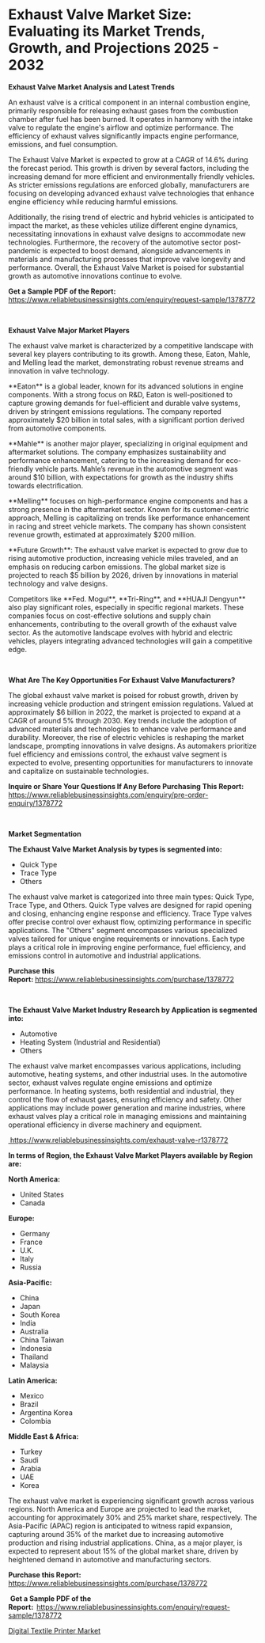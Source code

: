 <p><h1>Exhaust Valve Market Size: Evaluating its Market Trends, Growth, and Projections 2025 - 2032</h1></p><p><strong>Exhaust Valve Market Analysis and Latest Trends</strong></p>
<p><p>An exhaust valve is a critical component in an internal combustion engine, primarily responsible for releasing exhaust gases from the combustion chamber after fuel has been burned. It operates in harmony with the intake valve to regulate the engine's airflow and optimize performance. The efficiency of exhaust valves significantly impacts engine performance, emissions, and fuel consumption.</p><p>The Exhaust Valve Market is expected to grow at a CAGR of 14.6% during the forecast period. This growth is driven by several factors, including the increasing demand for more efficient and environmentally friendly vehicles. As stricter emissions regulations are enforced globally, manufacturers are focusing on developing advanced exhaust valve technologies that enhance engine efficiency while reducing harmful emissions.</p><p>Additionally, the rising trend of electric and hybrid vehicles is anticipated to impact the market, as these vehicles utilize different engine dynamics, necessitating innovations in exhaust valve designs to accommodate new technologies. Furthermore, the recovery of the automotive sector post-pandemic is expected to boost demand, alongside advancements in materials and manufacturing processes that improve valve longevity and performance. Overall, the Exhaust Valve Market is poised for substantial growth as automotive innovations continue to evolve.</p></p>
<p><strong>Get a Sample PDF of the Report:&nbsp;</strong> <a href="https://www.reliablebusinessinsights.com/enquiry/request-sample/1378772?utm_campaign=3273&utm_medium=2&utm_source=Github&utm_content=ia&utm_term=08042025&utm_id=exhaust-valve">https://www.reliablebusinessinsights.com/enquiry/request-sample/1378772</a></p>
<p>&nbsp;</p>
<p><strong>Exhaust Valve Major Market Players</strong></p>
<p><p>The exhaust valve market is characterized by a competitive landscape with several key players contributing to its growth. Among these, Eaton, Mahle, and Melling lead the market, demonstrating robust revenue streams and innovation in valve technology.</p><p>**Eaton** is a global leader, known for its advanced solutions in engine components. With a strong focus on R&D, Eaton is well-positioned to capture growing demands for fuel-efficient and durable valve systems, driven by stringent emissions regulations. The company reported approximately $20 billion in total sales, with a significant portion derived from automotive components.</p><p>**Mahle** is another major player, specializing in original equipment and aftermarket solutions. The company emphasizes sustainability and performance enhancement, catering to the increasing demand for eco-friendly vehicle parts. Mahle’s revenue in the automotive segment was around $10 billion, with expectations for growth as the industry shifts towards electrification.</p><p>**Melling** focuses on high-performance engine components and has a strong presence in the aftermarket sector. Known for its customer-centric approach, Melling is capitalizing on trends like performance enhancement in racing and street vehicle markets. The company has shown consistent revenue growth, estimated at approximately $200 million.</p><p>**Future Growth**: The exhaust valve market is expected to grow due to rising automotive production, increasing vehicle miles traveled, and an emphasis on reducing carbon emissions. The global market size is projected to reach $5 billion by 2026, driven by innovations in material technology and valve designs.</p><p>Competitors like **Fed. Mogul**, **Tri-Ring**, and **HUAJI Dengyun** also play significant roles, especially in specific regional markets. These companies focus on cost-effective solutions and supply chain enhancements, contributing to the overall growth of the exhaust valve sector. As the automotive landscape evolves with hybrid and electric vehicles, players integrating advanced technologies will gain a competitive edge.</p></p>
<p>&nbsp;</p>
<p><strong>What Are The Key Opportunities For Exhaust Valve Manufacturers?</strong></p>
<p><p>The global exhaust valve market is poised for robust growth, driven by increasing vehicle production and stringent emission regulations. Valued at approximately $6 billion in 2022, the market is projected to expand at a CAGR of around 5% through 2030. Key trends include the adoption of advanced materials and technologies to enhance valve performance and durability. Moreover, the rise of electric vehicles is reshaping the market landscape, prompting innovations in valve designs. As automakers prioritize fuel efficiency and emissions control, the exhaust valve segment is expected to evolve, presenting opportunities for manufacturers to innovate and capitalize on sustainable technologies.</p></p>
<p><strong>Inquire or Share Your Questions If Any Before Purchasing This Report:</strong> <a href="https://www.reliablebusinessinsights.com/enquiry/pre-order-enquiry/1378772?utm_campaign=3273&utm_medium=2&utm_source=Github&utm_content=ia&utm_term=08042025&utm_id=exhaust-valve">https://www.reliablebusinessinsights.com/enquiry/pre-order-enquiry/1378772</a></p>
<p>&nbsp;</p>
<p><strong>Market Segmentation</strong></p>
<p><strong>The Exhaust Valve Market Analysis by types is segmented into:</strong></p>
<p><ul><li>Quick Type</li><li>Trace Type</li><li>Others</li></ul></p>
<p><p>The exhaust valve market is categorized into three main types: Quick Type, Trace Type, and Others. Quick Type valves are designed for rapid opening and closing, enhancing engine response and efficiency. Trace Type valves offer precise control over exhaust flow, optimizing performance in specific applications. The "Others" segment encompasses various specialized valves tailored for unique engine requirements or innovations. Each type plays a critical role in improving engine performance, fuel efficiency, and emissions control in automotive and industrial applications.</p></p>
<p><strong>Purchase this Report:&nbsp;</strong><a href="https://www.reliablebusinessinsights.com/purchase/1378772?utm_campaign=3273&utm_medium=2&utm_source=Github&utm_content=ia&utm_term=08042025&utm_id=exhaust-valve">https://www.reliablebusinessinsights.com/purchase/1378772</a></p>
<p>&nbsp;</p>
<p><strong>The Exhaust Valve Market Industry Research by Application is segmented into:</strong></p>
<p><ul><li>Automotive</li><li>Heating System (Industrial and Residential)</li><li>Others</li></ul></p>
<p><p>The exhaust valve market encompasses various applications, including automotive, heating systems, and other industrial uses. In the automotive sector, exhaust valves regulate engine emissions and optimize performance. In heating systems, both residential and industrial, they control the flow of exhaust gases, ensuring efficiency and safety. Other applications may include power generation and marine industries, where exhaust valves play a critical role in managing emissions and maintaining operational efficiency in diverse machinery and equipment.</p></p>
<p><a href="https://www.reliablebusinessinsights.com/exhaust-valve-r1378772?utm_campaign=3273&utm_medium=2&utm_source=Github&utm_content=ia&utm_term=08042025&utm_id=exhaust-valve">&nbsp;https://www.reliablebusinessinsights.com/exhaust-valve-r1378772</a></p>
<p><strong>In terms of Region, the Exhaust Valve Market Players available by Region are:</strong></p>
<p>
    <p> <strong> North America: </strong>
        <ul>
            <li>United States</li>
            <li>Canada</li>
        </ul>
        </p> 
    <p> <strong> Europe: </strong>
        <ul>
            <li>Germany</li>
            <li>France</li>
            <li>U.K.</li>
            <li>Italy</li>
            <li>Russia</li>
        </ul>
        </p> 
    <p> <strong> Asia-Pacific: </strong>
        <ul>
            <li>China</li>
            <li>Japan</li>
            <li>South Korea</li>
            <li>India</li>
            <li>Australia</li>
            <li>China Taiwan</li>
            <li>Indonesia</li>
            <li>Thailand</li>
            <li>Malaysia</li>
        </ul>
        </p> 
    <p> <strong> Latin America: </strong>
        <ul>
            <li>Mexico</li>
            <li>Brazil</li>
            <li>Argentina Korea</li>
            <li>Colombia</li>
        </ul>
        </p> 
    <p> <strong> Middle East & Africa: </strong>
        <ul>
            <li>Turkey</li>
            <li>Saudi</li>
            <li>Arabia</li>
            <li>UAE</li>
            <li>Korea</li>
        </ul>
    </p>
    </p>
<p><p>The exhaust valve market is experiencing significant growth across various regions. North America and Europe are projected to lead the market, accounting for approximately 30% and 25% market share, respectively. The Asia-Pacific (APAC) region is anticipated to witness rapid expansion, capturing around 35% of the market due to increasing automotive production and rising industrial applications. China, as a major player, is expected to represent about 15% of the global market share, driven by heightened demand in automotive and manufacturing sectors.</p></p>
<p><strong>Purchase this Report: </strong><a href="https://www.reliablebusinessinsights.com/purchase/1378772?utm_campaign=3273&utm_medium=2&utm_source=Github&utm_content=ia&utm_term=08042025&utm_id=exhaust-valve">https://www.reliablebusinessinsights.com/purchase/1378772</a></p>
<p>&nbsp;<strong>Get a Sample PDF of the Report:&nbsp;&nbsp;</strong><a href="https://www.reliablebusinessinsights.com/enquiry/request-sample/1378772?utm_campaign=3273&utm_medium=2&utm_source=Github&utm_content=ia&utm_term=08042025&utm_id=exhaust-valve">https://www.reliablebusinessinsights.com/enquiry/request-sample/1378772</a></p>
<p><strong></strong></p>
<p><p><a href="https://github.com/alejnaouare/Market-Research-Report-List-1/blob/main/digital-textile-printer-market.md?utm_campaign=3273&utm_medium=2&utm_source=Github&utm_content=ia&utm_term=08042025&utm_id=exhaust-valve">Digital Textile Printer Market</a></p></p>